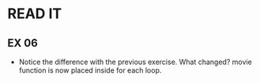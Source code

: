 # READ IT
## EX 06
* Notice the difference with the previous exercise. What changed?
movie function is now placed inside for each loop.
